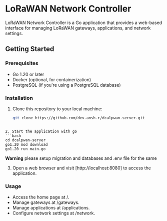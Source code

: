 # LoRaWAN Network Controller

LoRaWAN Network Controller is a Go application that provides a web-based interface for managing LoRaWAN gateways, applications, and network settings.

## Getting Started

### Prerequisites

- Go 1.20 or later
- Docker (optional, for containerization)
- PostgreSQL (if you're using a PostgreSQL database)

### Installation

1. Clone this repository to your local machine:

   ```bash
   git clone https://github.com/dev-ansh-r/dcalpwan-server.git
```

2. Start the application with go
```bash
cd dcalpwan-server
go1.20 mod download
go1.20 run main.go 
```
**Warning** please setup migration and databases and .env file for the same

3. Open a web browser and visit [http://localhost:8080] to access the application.

### Usage
* Access the home page at /.
* Manage gateways at /gateways.
* Manage applications at /applications.
* Configure network settings at /network.
